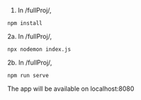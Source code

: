 1. In /fullProj/,

```
npm install
```
2a. In /fullProj/,


```
npx nodemon index.js
```

2b. In /fullProj/, 


```
npm run serve
```

The app will be available on localhost:8080

